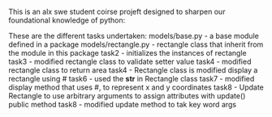 This is an alx swe student coirse projeft designed to sharpen our foundational knowledge of python:

These are the different tasks undertaken:
models/base.py - a base module defined in a package
models/rectangle.py - rectangle class that inherit from the module in this package
task2 - initializes the instances of rectangle
task3 - modified rectangle class to validate setter value
task4 - modified rectangle class to return area
task4 - Rectangle class is modified display a rectangle using #
task6 - used the __str__ in Rectangle class
task7 - modified display method that uses #, to represent x and y coordinates
task8 - Update Rectangle to use arbitrary arguments to assign attributes with update() public method
task8 - modified update method to tak key word args
